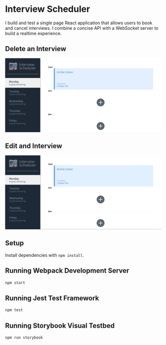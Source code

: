 # Interview Scheduler
 I build and test a single page React application that allows users to book and cancel interviews. I combine a concise API with a WebSocket server to build a realtime experience.
 ## Delete an Interview
![Alt text](public/images/delete1.gif)
## Edit and Interview
![Alt text](public/images/edit.gif)
## Setup

Install dependencies with `npm install`.

## Running Webpack Development Server

```sh
npm start
```

## Running Jest Test Framework

```sh
npm test
```

## Running Storybook Visual Testbed

```sh
npm run storybook
```
